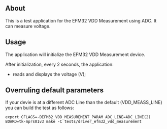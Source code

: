 ## About
This is a test application for the EFM32 VDD Measurement using ADC. It can measure
voltage.

## Usage
The application will initialize the EFM32 VDD Measurement device.

After initialization, every 2 seconds, the application:
* reads and displays the voltage (V);

## Overruling default parameters

If your devie is at a different ADC Line than the default (VDD_MEASS_LINE) you
can build the test as follows:

    export CFLAGS=-DEFM32_VDD_MEASUREMENT_PARAM_ADC_LINE=ADC_LINE(2)
    BOARD=tk-mprs01v3 make -C tests/driver_efm32_vdd_measurement
